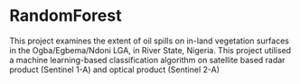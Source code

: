 # RandomForest
This project examines the extent of oil spills on in-land vegetation surfaces in the Ogba/Egbema/Ndoni LGA, 
in River State, Nigeria. This project utilised a machine learning-based classification algorithm on satellite
based radar product (Sentinel 1-A) and optical product (Sentinel 2-A) 
